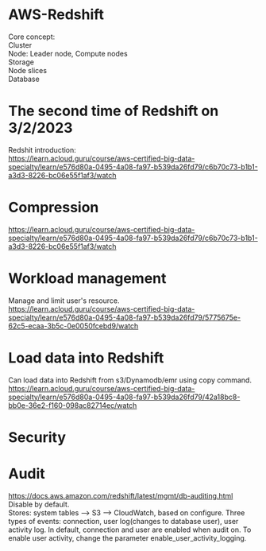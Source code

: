 # AWS-Redshift
Core concept: \
	Cluster \
	Node: Leader node, Compute nodes \
	Storage \
	Node slices \
	Database 

# The second time of Redshift on 3/2/2023
Redshit introduction: \
https://learn.acloud.guru/course/aws-certified-big-data-specialty/learn/e576d80a-0495-4a08-fa97-b539da26fd79/c6b70c73-b1b1-a3d3-8226-bc06e55f1af3/watch 

# Compression 
https://learn.acloud.guru/course/aws-certified-big-data-specialty/learn/e576d80a-0495-4a08-fa97-b539da26fd79/c6b70c73-b1b1-a3d3-8226-bc06e55f1af3/watch 

# Workload management
Manage and limit user's resource. \
https://learn.acloud.guru/course/aws-certified-big-data-specialty/learn/e576d80a-0495-4a08-fa97-b539da26fd79/5775675e-62c5-ecaa-3b5c-0e0050fcebd9/watch 

# Load data into Redshift
Can load data into Redshift from s3/Dynamodb/emr using copy command. \
https://learn.acloud.guru/course/aws-certified-big-data-specialty/learn/e576d80a-0495-4a08-fa97-b539da26fd79/42a18bc8-bb0e-36e2-f160-098ac82714ec/watch 


# Security
# Audit
https://docs.aws.amazon.com/redshift/latest/mgmt/db-auditing.html \
Disable by default. \
Stores: system tables --> S3 --> CloudWatch, based on configure. 
Three types of events: connection, user log(changes to database user), user activity log. In default, connection and user 
are enabled when audit on. To enable user activity, change the parameter enable_user_activity_logging.
